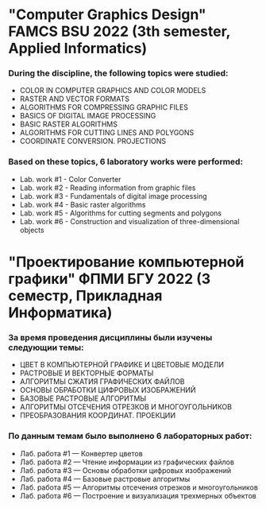 # "Computer Graphics Design" FAMCS BSU 2022 (3th semester, Applied Informatics)

### During the discipline, the following topics were studied:
- COLOR IN COMPUTER GRAPHICS AND COLOR MODELS
- RASTER AND VECTOR FORMATS
- ALGORITHMS FOR COMPRESSING GRAPHIC FILES
- BASICS OF DIGITAL IMAGE PROCESSING
- BASIC RASTER ALGORITHMS
- ALGORITHMS FOR CUTTING LINES AND POLYGONS
- COORDINATE CONVERSION. PROJECTIONS

### Based on these topics, 6 laboratory works were performed:
- Lab. work #1 - Color Converter
- Lab. work #2 - Reading information from graphic files
- Lab. work #3 - Fundamentals of digital image processing
- Lab. work #4 - Basic raster algorithms
- Lab. work #5 - Algorithms for cutting segments and polygons
- Lab. work #6 - Construction and visualization of three-dimensional objects

# "Проектирование компьютерной графики" ФПМИ БГУ 2022 (3 семестр, Прикладная Информатика)

### За время проведения дисциплины были изучены следующии темы:
- ЦВЕТ В КОМПЬЮТЕРНОЙ ГРАФИКЕ И ЦВЕТОВЫЕ МОДЕЛИ
- РАСТРОВЫЕ И ВЕКТОРНЫЕ ФОРМАТЫ
- АЛГОРИТМЫ СЖАТИЯ ГРАФИЧЕСКИХ ФАЙЛОВ
- ОСНОВЫ ОБРАБОТКИ ЦИФРОВЫХ ИЗОБРАЖЕНИЙ
- БАЗОВЫЕ РАСТРОВЫЕ АЛГОРИТМЫ
- АЛГОРИТМЫ ОТСЕЧЕНИЯ ОТРЕЗКОВ И МНОГОУГОЛЬНИКОВ
- ПРЕОБРАЗОВАНИЯ КООРДИНАТ. ПРОЕКЦИИ

### По данным темам было выполнено 6 лабораторных работ:
- Лаб. работа #1 — Конвертер цветов
- Лаб. работа #2 — Чтение информации из графических файлов
- Лаб. работа #3 — Основы обработки цифровых изображений
- Лаб. работа #4 — Базовые растровые алгоритмы
- Лаб. работа #5 — Алгоритмы отсечения отрезков и многоугольников
- Лаб. работа #6 — Построение и визуализация трехмерных объектов

